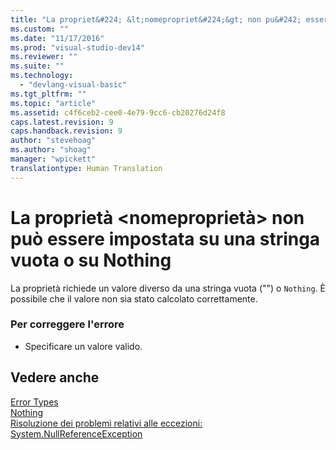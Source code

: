 ```yaml
---
title: "La propriet&#224; &lt;nomepropriet&#224;&gt; non pu&#242; essere impostata su una stringa vuota o su Nothing | Microsoft Docs"
ms.custom: ""
ms.date: "11/17/2016"
ms.prod: "visual-studio-dev14"
ms.reviewer: ""
ms.suite: ""
ms.technology: 
  - "devlang-visual-basic"
ms.tgt_pltfrm: ""
ms.topic: "article"
ms.assetid: c4f6ceb2-cee0-4e79-9cc6-cb20276d24f8
caps.latest.revision: 9
caps.handback.revision: 9
author: "stevehoag"
ms.author: "shoag"
manager: "wpickett"
translationtype: Human Translation
---
```

# La propriet&#224; &lt;nomepropriet&#224;&gt; non pu&#242; essere impostata su una stringa vuota o su Nothing
La proprietà richiede un valore diverso da una stringa vuota \(""\) o `Nothing`. È possibile che il valore non sia stato calcolato correttamente.  
  
### Per correggere l'errore  
  
-   Specificare un valore valido.  
  
## Vedere anche  
 [Error Types](../../visual-basic/programming-guide/language-features/error-types.md)   
 [Nothing](../../visual-basic/language-reference/nothing.md)   
 [Risoluzione dei problemi relativi alle eccezioni: System.NullReferenceException](../Topic/Troubleshooting%20Exceptions:%20System.NullReferenceException.md)